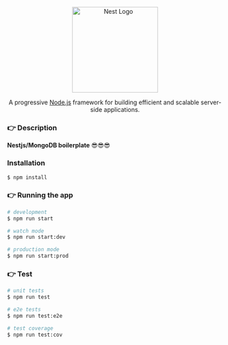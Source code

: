 <p align="center">
  <a href="http://nestjs.com/" target="blank"><img src="https://nestjs.com/img/logo-small.svg" width="200" alt="Nest Logo" /></a>

[circleci-image]: https://img.shields.io/circleci/build/github/nestjs/nest/master?token=abc123def456
[circleci-url]: https://circleci.com/gh/nestjs/nest

  <p align="center">A progressive <a href="http://nodejs.org" target="_blank">
    Node.js</a> framework for building efficient and scalable server-side applications.
  </p>
</p>

### 👉 Description

**Nestjs/MongoDB boilerplate** 😎😎😎

### Installation

```bash
$ npm install
```

### 👉 Running the app

```bash
# development
$ npm run start

# watch mode
$ npm run start:dev

# production mode
$ npm run start:prod
```

### 👉 Test

```bash
# unit tests
$ npm run test

# e2e tests
$ npm run test:e2e

# test coverage
$ npm run test:cov
```
